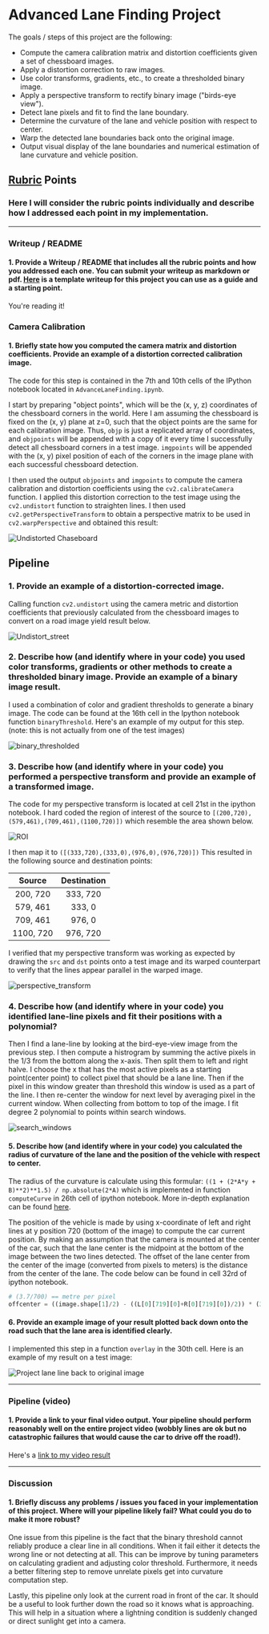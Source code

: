 # Advanced Lane Finding Project

The goals / steps of this project are the following:

* Compute the camera calibration matrix and distortion coefficients given a set of chessboard images.
* Apply a distortion correction to raw images.
* Use color transforms, gradients, etc., to create a thresholded binary image.
* Apply a perspective transform to rectify binary image ("birds-eye view").
* Detect lane pixels and fit to find the lane boundary.
* Determine the curvature of the lane and vehicle position with respect to center.
* Warp the detected lane boundaries back onto the original image.
* Output visual display of the lane boundaries and numerical estimation of lane curvature and vehicle position.

## [Rubric](https://review.udacity.com/#!/rubrics/571/view) Points

### Here I will consider the rubric points individually and describe how I addressed each point in my implementation.

---

### Writeup / README

#### 1. Provide a Writeup / README that includes all the rubric points and how you addressed each one.  You can submit your writeup as markdown or pdf.  [Here](https://github.com/udacity/CarND-Advanced-Lane-Lines/blob/master/writeup_template.md) is a template writeup for this project you can use as a guide and a starting point.

You're reading it!

### Camera Calibration

#### 1. Briefly state how you computed the camera matrix and distortion coefficients. Provide an example of a distortion corrected calibration image.

The code for this step is contained in the 7th and 10th cells of the IPython notebook located in `AdvanceLaneFinding.ipynb`.

I start by preparing "object points", which will be the (x, y, z) coordinates of the chessboard corners in the world. Here I am assuming the chessboard is fixed on the (x, y) plane at z=0, such that the object points are the same for each calibration image.  Thus, `objp` is just a replicated array of coordinates, and `objpoints` will be appended with a copy of it every time I successfully detect all chessboard corners in a test image.  `imgpoints` will be appended with the (x, y) pixel position of each of the corners in the image plane with each successful chessboard detection.

I then used the output `objpoints` and `imgpoints` to compute the camera calibration and distortion coefficients using the `cv2.calibrateCamera` function.  I applied this distortion correction to the test image using the `cv2.undistort` function to straighten lines. I then used `cv2.getPerspectiveTransform` to obtain a perspective matrix to be used in `cv2.warpPerspective` and obtained this result:

![Undistorted Chaseboard](./imgs/undistort.png)

## Pipeline

### 1. Provide an example of a distortion-corrected image.

Calling function `cv2.undistort` using the camera metric and distortion coefficients that previously calculated from the chessboard images to convert on a road image yield result below.

![Undistort_street](./imgs/undistort_street.png)

### 2. Describe how (and identify where in your code) you used color transforms, gradients or other methods to create a thresholded binary image.  Provide an example of a binary image result.

I used a combination of color and gradient thresholds to generate a binary image. The code can be found at the 16th cell in the Ipython notebook function `binaryThreshold`.  Here's an example of my output for this step.  (note: this is not actually from one of the test images)

![binary_thresholded](imgs/binary_threshold.png)

### 3. Describe how (and identify where in your code) you performed a perspective transform and provide an example of a transformed image.

The code for my perspective transform is located at cell 21st in the ipython notebook. I hard coded the region of interest of the source to `[(200,720),(579,461),(709,461),(1100,720)])` which resemble the area shown below.

![ROI](imgs/roi.png)

I then map it to `([(333,720),(333,0),(976,0),(976,720)])`
This resulted in the following source and destination points:

| Source        | Destination   |
|:-------------:|:-------------:|
| 200, 720      | 333, 720      |
| 579, 461      | 333, 0        |
| 709, 461      | 976, 0        |
| 1100, 720     | 976, 720      |

I verified that my perspective transform was working as expected by drawing the `src` and `dst` points onto a test image and its warped counterpart to verify that the lines appear parallel in the warped image.

![perspective_transform](imgs/perspectiveTransformed.png)

### 4. Describe how (and identify where in your code) you identified lane-line pixels and fit their positions with a polynomial?

Then I find a lane-line by looking at the bird-eye-view image from the previous step. I then compute a histrogram by summing the active pixels in the 1/3 from the bottom along the x-axis. Then split them to left and right halve. I choose the x that has the most active pixels as a starting point(center point) to collect pixel that should be a lane line. Then if the pixel in this window greater than threshold this window is used as a part of the line. I then re-center the window for next level by averaging pixel in the current window. When collecting from bottom to top of the image. I fit degree 2 polynomial to points within search windows.

![search_windows](imgs/fit.png)

#### 5. Describe how (and identify where in your code) you calculated the radius of curvature of the lane and the position of the vehicle with respect to center.

The radius of the curvature is calculate using this formular: `((1 + (2*A*y + B)**2)**1.5) / np.absolute(2*A)` which is implemented in function `computeCurve` in 26th cell of ipython notebook. More in-depth explanation can be found [here](http://www.intmath.com/applications-differentiation/8-radius-curvature.php).

The position of the vehicle is made by using x-coordinate of left and right lines at y position 720 (bottom of the image) to compute the car current position. By making an assumption that the camera is mounted at the center of the car, such that the lane center is the midpoint at the bottom of the image between the two lines detected. The offset of the lane center from the center of the image (converted from pixels to meters) is the distance from the center of the lane. The code below can be found in cell 32rd of ipython notebook.

```python
# (3.7/700) == metre per pixel
offcenter = ((image.shape[1]/2) - ((L[0][719][0]+R[0][719][0])/2)) * (3.7/700)

```

#### 6. Provide an example image of your result plotted back down onto the road such that the lane area is identified clearly.

I implemented this step in a function `overlay` in the 30th cell.  Here is an example of my result on a test image:

![Project lane line back to original image](imgs/projectback.png)

---

### Pipeline (video)

#### 1. Provide a link to your final video output.  Your pipeline should perform reasonably well on the entire project video (wobbly lines are ok but no catastrophic failures that would cause the car to drive off the road!).

Here's a [link to my video result](result/1.mp4)

---

### Discussion

#### 1. Briefly discuss any problems / issues you faced in your implementation of this project.  Where will your pipeline likely fail?  What could you do to make it more robust?

One issue from this pipeline is the fact that the binary threshold cannot reliably produce a clear line in all conditions. When it fail either it detects the wrong line or not detecting at all. This can be improve by tuning parameters on calculating gradient and adjusting color threshold. Furthermore, it needs a better filtering step to remove unrelate pixels get into curvature computation step.

Lastly, this pipeline only look at the current road in front of the car. It should be a useful to look further down the road so it knows what is approaching. This will help in a situation where a lightning condition is suddenly changed or direct sunlight get into a camera.
